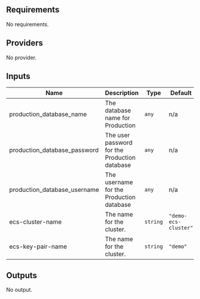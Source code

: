 ## Requirements

No requirements.

## Providers

No provider.

## Inputs

| Name | Description | Type | Default | Required |
|------|-------------|------|---------|:--------:|
| production\_database\_name | The database name for Production | `any` | n/a | yes |
| production\_database\_password | The user password for the Production database | `any` | n/a | yes |
| production\_database\_username | The username for the Production database | `any` | n/a | yes |
| ecs-cluster-name | The name for the cluster. | `string` | `"demo-ecs-cluster"` | no |
| ecs-key-pair-name | The name for the cluster. | `string` | `"demo"` | no |

## Outputs

No output.


